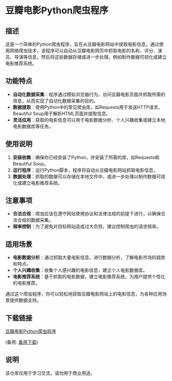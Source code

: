# 豆瓣电影Python爬虫程序

## 描述

这是一个简单的Python爬虫程序，旨在从豆瓣电影网站中提取电影信息。通过使用网络爬虫技术，该程序可以自动从豆瓣电影网页中抓取电影的名称、评分、演员、导演等信息，然后将这些数据存储或进一步处理，例如制作数据可视化或建立电影推荐系统。

## 功能特点

- **自动化数据采集**：程序通过模拟浏览器行为，访问豆瓣电影页面并抓取所需的信息，从而实现了自动化数据采集的目的。
- **数据提取**：使用Python中的常见爬虫库，如Requests用于发送HTTP请求，Beautiful Soup用于解析HTML页面并提取信息。
- **灵活应用**：获取的电影信息可以用于电影数据分析、个人兴趣收集或建立本地电影数据库等任务。

## 使用说明

1. **安装依赖**：确保你已经安装了Python，并安装了所需的库，如Requests和Beautiful Soup。
2. **运行程序**：运行Python脚本，程序将自动从豆瓣电影网站抓取电影信息。
3. **数据处理**：抓取的数据可以存储在本地文件中，或进一步处理以制作数据可视化或建立电影推荐系统。

## 注意事项

- **合法合规**：爬虫应该在遵守网站使用协议和法律法规的前提下进行，以确保合法合规的数据采集。
- **频率控制**：为了避免对目标网站造成过大负担，建议控制爬虫的请求频率。

## 适用场景

- **电影数据分析**：通过抓取大量电影信息，进行数据分析，了解电影市场的趋势和特点。
- **个人兴趣收集**：收集个人感兴趣的电影信息，建立个人电影数据库。
- **电影推荐系统**：基于抓取的电影数据，建立电影推荐系统，为用户提供个性化的电影推荐。

通过这个爬虫程序，你可以轻松地获取豆瓣电影网站上的电影信息，为各种应用场景提供数据支持。

## 下载链接
[豆瓣电影Python爬虫程序](https://pan.quark.cn/s/5a3e3c12476f) 

(备用: [备用下载](https://pan.baidu.com/s/1IZVU5OJ7yaouP-xk3StF5Q?pwd=1234))

## 说明

该仓库仅用于学习交流，请勿用于商业用途。
